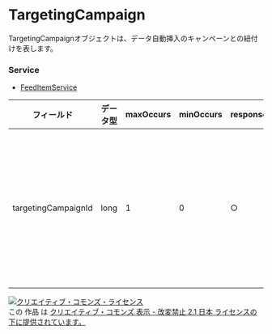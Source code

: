 # TargetingCampaign
TargetingCampaignオブジェクトは、データ自動挿入のキャンペーンとの紐付けを表します。
### Service
+ [FeedItemService](../services/FeedItemService.md)

| フィールド | データ型 | maxOccurs | minOccurs | response | add | set | remove | 説明 | 
|---|---|---|---|---|---|---|---|---|
| targetingCampaignId| long| 1| 0| ○| Ignore（データ自動挿入のみ：Requirement）| Ignore（データ自動挿入のみ：Optional）| Ignore| 使用するキャンペーンIDです。 |
<a rel="license" href="http://creativecommons.org/licenses/by-nd/2.1/jp/"><img alt="クリエイティブ・コモンズ・ライセンス" style="border-width:0" src="https://i.creativecommons.org/l/by-nd/2.1/jp/88x31.png" /></a><br />この 作品 は <a rel="license" href="http://creativecommons.org/licenses/by-nd/2.1/jp/">クリエイティブ・コモンズ 表示 - 改変禁止 2.1 日本 ライセンスの下に提供されています。</a>
